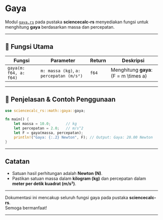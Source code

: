 # Gaya

Modul [`gaya.rs`](../src/fisika/gaya.rs) pada pustaka **sciencecalc-rs** menyediakan fungsi untuk menghitung **gaya** berdasarkan massa dan percepatan.

---

## 📍 Fungsi Utama

| Fungsi                | Parameter                  | Return  | Deskripsi                                  |
|-----------------------|---------------------------|---------|---------------------------------------------|
| `gaya(m: f64, a: f64)` | `m: massa (kg)`, `a: percepatan (m/s²)` | `f64`   | Menghitung **gaya**: \(F = m \times a\)    |

---

## 📍 Penjelasan & Contoh Penggunaan

```rust
use sciencecalc_rs::math::gaya::gaya;

fn main() {
    let massa = 10.0;       // kg
    let percepatan = 2.0;   // m/s^2
    let F = gaya(massa, percepatan);
    println!("Gaya: {:.2} Newton", F); // Output: Gaya: 20.00 Newton
}
```

---

## Catatan

- Satuan hasil perhitungan adalah **Newton (N)**.
- Pastikan satuan massa dalam **kilogram (kg)** dan percepatan dalam **meter per detik kuadrat (m/s²)**.

---

Dokumentasi ini mencakup seluruh fungsi gaya pada pustaka **sciencecalc-rs**.  
Semoga bermanfaat!

---
